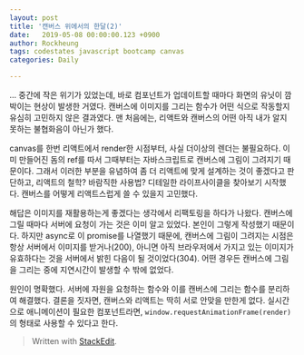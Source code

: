 ```yaml
---
layout: post
title: '캔버스 위에서의 한달(2)'
date:   2019-05-08 00:00:00.123 +0900
author: Rockheung
tags: codestates javascript bootcamp canvas
categories: Daily

---
```


... 중간에 작은 위기가 있었는데, 바로 컴포넌트가 업데이트할 때마다 화면의 유닛이 깜박이는 현상이 발생한 거였다. 캔버스에 이미지를 그리는 함수가 어떤 식으로 작동할지 유심히 고민하지 않은 결과였다. 맨 처음에는, 리액트와 캔버스의 어떤 아직 내가 알지 못하는 불협화음이 아닌가 했다. 

canvas를 한번 리액트에서 render한 시점부터, 사실 더이상의 렌더는 불필요하다. 이미 만들어진 돔의  ref를 따서 그때부터는 자바스크립트로 캔버스에 그림이 그려지기 때문이다. 그래서 이러한 부분을 유념하여 좀 더 리액트에 맞게 설계하는 것이 좋겠다고 판단하고, 리액트의 철학? 바람직한 사용법? 디테일한 라이프사이클을 찾아보기 시작했다. 캔버스를 어떻게 리액트스럽게 쓸 수 있을지 고민했다.

해답은 이미지를 재활용하는게 좋겠다는 생각에서 리팩토링을 하다가 나왔다. 캔버스에 그릴 때마다 서버에 요청이 가는 것은 이미 알고 있었다. 본인이 그렇게 작성했기 때문이다. 하지만 async로 이 promise를 나열했기 때문에, 캔버스에 그림이 그려지는 시점은 항상 서버에서 이미지를 받거나(200), 아니면 아직 브라우저에서 가지고 있는 이미지가 유효하다는 것을 서버에서 밝힌 다음이 될 것이었다(304). 어떤 경우든 캔버스에 그림을 그리는 중에 지연시간이 발생할 수 밖에 없었다.

원인이 명확했다. 서버에 자원을 요청하는 함수와 이를 캔버스에 그리는 함수를 분리하여 해결했다. 결론을 짓자면, 캔버스와 리액트는 딱히 서로 안맞을 만한게 없다. 실시간으로 애니메이션이 필요한 컴포넌트라면, `window.requestAnimationFrame(render)`의 형태로 사용할 수 있다고 한다.



> Written with [StackEdit](https://stackedit.io/).



